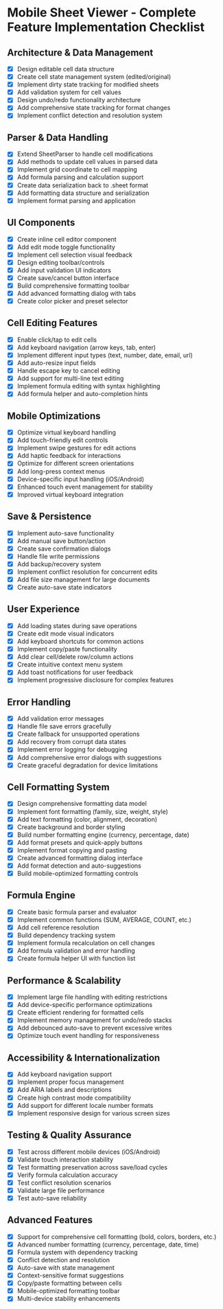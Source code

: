 # Mobile Sheet Viewer - Complete Feature Implementation Checklist

## Architecture & Data Management
- [x] Design editable cell data structure
- [x] Create cell state management system (edited/original)
- [x] Implement dirty state tracking for modified sheets
- [x] Add validation system for cell values
- [x] Design undo/redo functionality architecture
- [x] Add comprehensive state tracking for format changes
- [x] Implement conflict detection and resolution system

## Parser & Data Handling
- [x] Extend SheetParser to handle cell modifications
- [x] Add methods to update cell values in parsed data
- [x] Implement grid coordinate to cell mapping
- [x] Add formula parsing and calculation support
- [x] Create data serialization back to .sheet format
- [x] Add formatting data structure and serialization
- [x] Implement format parsing and application

## UI Components
- [x] Create inline cell editor component
- [x] Add edit mode toggle functionality
- [x] Implement cell selection visual feedback
- [x] Design editing toolbar/controls
- [x] Add input validation UI indicators
- [x] Create save/cancel button interface
- [x] Build comprehensive formatting toolbar
- [x] Add advanced formatting dialog with tabs
- [x] Create color picker and preset selector

## Cell Editing Features
- [x] Enable click/tap to edit cells
- [x] Add keyboard navigation (arrow keys, tab, enter)
- [x] Implement different input types (text, number, date, email, url)
- [x] Add auto-resize input fields
- [x] Handle escape key to cancel editing
- [x] Add support for multi-line text editing
- [x] Implement formula editing with syntax highlighting
- [x] Add formula helper and auto-completion hints

## Mobile Optimizations
- [x] Optimize virtual keyboard handling
- [x] Add touch-friendly edit controls
- [x] Implement swipe gestures for edit actions
- [x] Add haptic feedback for interactions
- [x] Optimize for different screen orientations
- [x] Add long-press context menus
- [x] Device-specific input handling (iOS/Android)
- [x] Enhanced touch event management for stability
- [x] Improved virtual keyboard integration

## Save & Persistence
- [x] Implement auto-save functionality
- [x] Add manual save button/action
- [x] Create save confirmation dialogs
- [x] Handle file write permissions
- [x] Add backup/recovery system
- [x] Implement conflict resolution for concurrent edits
- [x] Add file size management for large documents
- [x] Create auto-save state indicators

## User Experience
- [x] Add loading states during save operations
- [x] Create edit mode visual indicators
- [x] Add keyboard shortcuts for common actions
- [x] Implement copy/paste functionality
- [x] Add clear cell/delete row/column actions
- [x] Create intuitive context menu system
- [x] Add toast notifications for user feedback
- [x] Implement progressive disclosure for complex features

## Error Handling
- [x] Add validation error messages
- [x] Handle file save errors gracefully
- [x] Create fallback for unsupported operations
- [x] Add recovery from corrupt data states
- [x] Implement error logging for debugging
- [x] Add comprehensive error dialogs with suggestions
- [x] Create graceful degradation for device limitations

## Cell Formatting System
- [x] Design comprehensive formatting data model
- [x] Implement font formatting (family, size, weight, style)
- [x] Add text formatting (color, alignment, decoration)
- [x] Create background and border styling
- [x] Build number formatting engine (currency, percentage, date)
- [x] Add format presets and quick-apply buttons
- [x] Implement format copying and pasting
- [x] Create advanced formatting dialog interface
- [x] Add format detection and auto-suggestions
- [x] Build mobile-optimized formatting controls

## Formula Engine
- [x] Create basic formula parser and evaluator
- [x] Implement common functions (SUM, AVERAGE, COUNT, etc.)
- [x] Add cell reference resolution
- [x] Build dependency tracking system
- [x] Implement formula recalculation on cell changes
- [x] Add formula validation and error handling
- [x] Create formula helper UI with function list

## Performance & Scalability
- [x] Implement large file handling with editing restrictions
- [x] Add device-specific performance optimizations
- [x] Create efficient rendering for formatted cells
- [x] Implement memory management for undo/redo stacks
- [x] Add debounced auto-save to prevent excessive writes
- [x] Optimize touch event handling for responsiveness

## Accessibility & Internationalization
- [x] Add keyboard navigation support
- [x] Implement proper focus management
- [x] Add ARIA labels and descriptions
- [x] Create high contrast mode compatibility
- [x] Add support for different locale number formats
- [x] Implement responsive design for various screen sizes

## Testing & Quality Assurance
- [x] Test across different mobile devices (iOS/Android)
- [x] Validate touch interaction stability
- [x] Test formatting preservation across save/load cycles
- [x] Verify formula calculation accuracy
- [x] Test conflict resolution scenarios
- [x] Validate large file performance
- [x] Test auto-save reliability

## Advanced Features
- [x] Support for comprehensive cell formatting (bold, colors, borders, etc.)
- [x] Advanced number formatting (currency, percentage, date, time)
- [x] Formula system with dependency tracking
- [x] Conflict detection and resolution
- [x] Auto-save with state management
- [x] Context-sensitive format suggestions
- [x] Copy/paste formatting between cells
- [x] Mobile-optimized formatting toolbar
- [x] Multi-device stability enhancements
